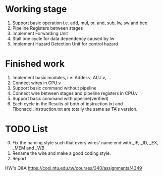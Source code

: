 # Working stage
1. Support basic operation i.e. add, mul, or, and, sub, lw, sw and beq
2. Pipeline Registers between stages
3. Implement Forwarding Unit
4. Stall one cycle for data dependency caused by lw
5. Implement Hazard Detection Unit for control hazard

# Finished work
1. Implement basic modules, i.e. Adder.v, ALU.v, ...
2. Connect wires in CPU.v
3. Support basic command without pipeline
4. Connect wire between stages and pipeline registers in CPU.v 
5. Support basic command with pipeline(verified)
6. Each cycle in the Results of both of instruction.txt and Fibonacci_instruction.txt are totally the same as TA's version.

# TODO List
0. Fix the naming style such that every wires' name end with \_IF, \_ID, \_EX, \_MEM and \_WB
1. Rename the wire and make a good coding style.
2. Report

HW's Q&A
https://cool.ntu.edu.tw/courses/340/assignments/4349
